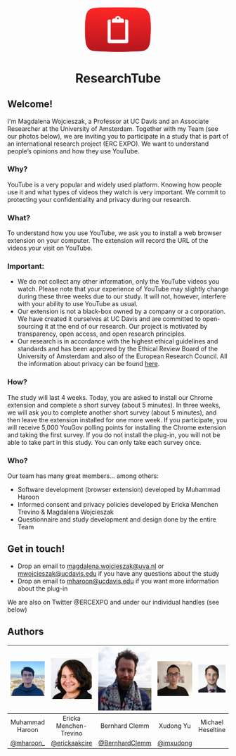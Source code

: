 <p align="center">
	<img src="img/logo.png" width="152" />
</p>
<h1 align="center">
    ResearchTube
</h1>

## Welcome!

I'm Magdalena Wojcieszak, a Professor at UC Davis and an Associate Researcher at the University of Amsterdam. Together with my Team (see our photos below), we are inviting you to participate in a study that is part of an international research project (ERC EXPO). We want to understand people’s opinions and how they use YouTube. 

### Why?
YouTube is a very popular and widely used platform. Knowing how people use it and what types of videos they watch is very important. We commit to protecting your confidentiality and privacy during our research.  

### What?
To understand how you use YouTube, we ask you to install a web browser extension on your computer. The extension will record the URL of the videos your visit on YouTube. 

### Important:
- We do not collect any other information, only the YouTube videos you watch. Please note that your experience of YouTube may slightly change during these three weeks due to our study. It will not, however, interfere with your ability to use YouTube as usual. 
- Our extension is not a black-box owned by a company or a corporation. We have created it ourselves at UC Davis and are committed to open-sourcing it at the end of our research. Our project is motivated by transparency, open access, and open research principles.
- Our research is in accordance with the highest ethical guidelines and standards and has been approved by the Ethical Review Board of the University of Amsterdam and also of the European Research Council. All the information about privacy can be found [here](https://ercexpo.github.io/youtube-news/privacy-policy). 

### How? 
The study will last 4 weeks. Today, you are asked to install our Chrome extension and complete a short survey (about 5 minutes). In three weeks, we will ask you to complete another short survey (about 5 minutes), and then leave the extension installed for one more week. If you participate, you will receive 5,000 YouGov polling points for installing the Chrome extension and taking the first survey.
If you do not install the plug-in, you will not be able to take part in this study.
You can only take each survey once.

### Who?
Our team has many great members… among others:
- Software development (browser extension) developed by Muhammad Haroon 
- Informed consent and privacy policies developed by Ericka Menchen Trevino & Magdalena Wojcieszak 
- Questionnaire and study development and design done by the entire Team
 
## Get in touch!
- Drop an email to magdalena.wojcieszak@uva.nl or mwojcieszak@ucdavis.edu if you have any questions about the study
- Drop an email to mharoon@ucdavis.edu if you want more information about the plug-in

We are also on Twitter @ERCEXPO and under our individual handles (see below)


## Authors

| <img src="img/haroon.jpg" width="128" alt="Muhammad Haroon"> | <img src="img/ericka.jpg" width="128" alt="Ericka Menchen-Trevino"> | <img src="img/bernhard.png" width="128" alt="Bernhard Clemm"> | <img src="img/xudong.jpg" width="128" alt="Xudong Yu"> | <img src="img/michael.jpg" width="128" alt="Michael Heseltine"> | <img src="img/magdalena.jpg" width="128" alt="Magdalena Wojcieszak"> |
| :--: | :--: | :--: | :--: | :--: | :--: |
|Muhammad Haroon | Ericka Menchen-Trevino | Bernhard Clemm | Xudong Yu | Michael Heseltine | Magdalena Wojcieszak |
| [@mharoon_](https://twitter.com/mharoon_) | [@erickaakcire](https://twitter.com/erickaakcire) | [@BernhardClemm](https://twitter.com/BernhardClemm) | [@imxudong](https://twitter.com/imxudong) |  | [@mwojcieszak](https://twitter.com/mwojcieszak) |
